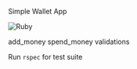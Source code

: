 Simple Wallet App

![Ruby](https://github.com/nogurenn/wallet-app/workflows/Ruby/badge.svg)

add_money
spend_money
validations

Run `rspec` for test suite
